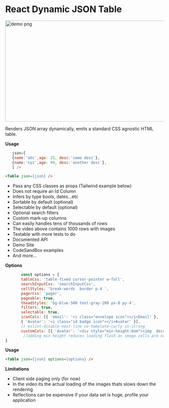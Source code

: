 # React Dynamic JSON Table

<img alt="demo png" src="https://github.com/sajrashid/hooks/blob/main/hookstest/demo.png" width="600" height="320" />

Renders JSON array dynamically, emits a standard CSS agnostic HTML table.

**Usage**
 ```js
    json=[
    {name:'abc',age: 25, desc:'some desc'},
    {name:'xyz',age: 99, desc:'another desc'},
    ] />
```

```html
<Table json={json} />
```

* Pass any CSS classes as props (Tailwind example below)
* Does not require an Id Column
* Infers by type bools, dates...etc
* Sortable by default (optional)
* Selectable by default (optional)
* Optional search filters
* Custom mark-up columns
* Can easily handles tens of thousands of rows
* The video above contains 1000 rows with images
* Testable with more tests to do
* Documented API
* Demo Site
* CodeSandBox examples
* And more...


**Options**
 ```js    
        const options = {
        tableCss: 'table-fixed cursor-pointer w-full',
        searchInputCss: 'searchInputCss',
        cellStyles: 'break-words  border p-4 ',
        pagerCss: 'pager',
        pageable: true,
        theadStyles: 'bg-blue-500 text-gray-200 px-8 py-4',
        filters: true,
        selectable: true,
        iconCols: [{ 'email': '<i class="envelope icon"></i>Email' },
        { 'Avatar': '<i class="id badge icon"></i>Avatar' }],
        // eslint-disable-next-line no-template-curly-in-string
        customCols: [{ 'Avatar': '<div style="min-height:6em"><img  decoding="async" src=${Avatar}></img></div' }]
         //adding min height reduces loading flash as image cells are not resized vertically
}
```

**Usage**

```html
<Table json={json} options={options} />
```

**Limitations**
* Client side paging only (for now)
* In the video its the actual loading of the images thats slows down the rendering
* Reflections can be expensive if your data set is huge, profile your application